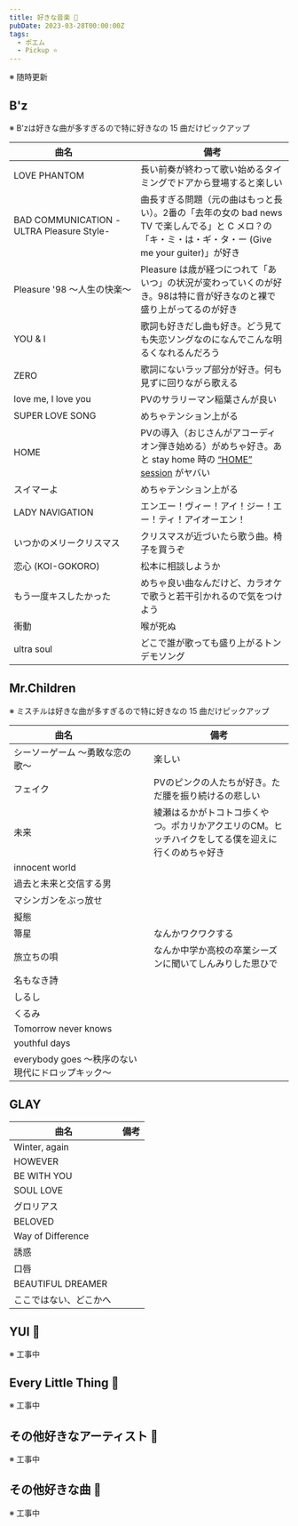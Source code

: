 ```yaml
---
title: 好きな音楽 🎸
pubDate: 2023-03-28T00:00:00Z
tags: 
  - ポエム
  - Pickup ⭐️
---
```


※ 随時更新

## B'z
※ B'zは好きな曲が多すぎるので特に好きなの 15 曲だけピックアップ

| <div style="width:180px">曲名</div>      | 備考                                                                                                                                                   |
| ---------------------------------------- | ------------------------------------------------------------------------------------------------------------------------------------------------------ |
| LOVE PHANTOM                             | 長い前奏が終わって歌い始めるタイミングでドアから登場すると楽しい                                                                                       |
| BAD COMMUNICATION -ULTRA Pleasure Style- | 曲長すぎる問題（元の曲はもっと長い）。2番の「去年の女の bad news TV で楽しんでる」と C メロ？の「キ・ミ・は・ギ・タ・ー (Give me your guiter)」が好き  |
| Pleasure '98 〜人生の快楽〜              | Pleasure は歳が経つにつれて「あいつ」の状況が変わっていくのが好き。98は特に音が好きなのと裸で盛り上がってるのが好き                                    |
| YOU & I                                  | 歌詞も好きだし曲も好き。どう見ても失恋ソングなのになんでこんな明るくなれるんだろう                                                                     |
| ZERO                                     | 歌詞にないラップ部分が好き。何も見ずに回りながら歌える                                                                                                 |
| love me, I love you                      | PVのサラリーマン稲葉さんが良い                                                                                                                                     |
| SUPER LOVE SONG                          | めちゃテンション上がる                                                                                                                                 |
| HOME                                     | PVの導入（おじさんがアコーディオン弾き始める）がめちゃ好き。あと stay home 時の [“HOME” session](https://www.youtube.com/watch?v=Xuv-uqfXHtU) がヤバい |
| スイマーよ                               | めちゃテンション上がる                                                                                                                                 |
| LADY NAVIGATION                          | エンエー！ヴィー！アイ！ジー！エー！ティ！アイオーエン！                                                                                               |
| いつかのメリークリスマス                 | クリスマスが近づいたら歌う曲。椅子を買うぞ                                                                                                             |
| 恋心 (KOI-GOKORO)                        | 松本に相談しようか                                                                                                                                     |
| もう一度キスしたかった                   | めちゃ良い曲なんだけど、カラオケで歌うと若干引かれるので気をつけよう                                                                                   |
| 衝動                                     | 喉が死ぬ                                                                                                                                               |
| ultra soul                               | どこで誰が歌っても盛り上がるトンデモソング                                                                                                             |

## Mr.Children
※ ミスチルは好きな曲が多すぎるので特に好きなの 15 曲だけピックアップ


| <div style="width:180px">曲名</div>               | 備考                                                                                               |
| ------------------------------------------------- | -------------------------------------------------------------------------------------------------- |
| シーソーゲーム 〜勇敢な恋の歌〜                   | 楽しい                                                                                             |
| フェイク                                          | PVのピンクの人たちが好き。ただ腰を振り続けるの悲しい                                               |
| 未来                                              | 綾瀬はるかがトコトコ歩くやつ。ポカリかアクエリのCM。ヒッチハイクをしてる僕を迎えに行くのめちゃ好き |
| innocent world                                    |                                                                                                    |
| 過去と未来と交信する男                            |                                                                                                    |
| マシンガンをぶっ放せ                              |                                                                                                    |
| 擬態                                              |                                                                                                    |
| 箒星                                              | なんかワクワクする                                                                                 |
| 旅立ちの唄                                        | なんか中学か高校の卒業シーズンに聞いてしんみりした思ひで                                           |
| 名もなき詩                                        |                                                                                                    |
| しるし                                            |                                                                                                    |
| くるみ                                            |                                                                                                    |
| Tomorrow never knows                              |                                                                                                    |
| youthful days                                     |                                                                                                    |
| everybody goes ～秩序のない現代にドロップキック～ |                                                                                                    |

## GLAY

| <div style="width:180px">曲名</div> | 備考 |
| ----------------------------------- | ---- |
| Winter, again                       |      |
| HOWEVER                             |      |
| BE WITH YOU                         |      |
| SOUL LOVE                           |      |
| グロリアス                          |      |
| BELOVED                             |      |
| Way of Difference                   |      |
| 誘惑                                |      |
| 口唇                                |      |
| BEAUTIFUL DREAMER                   |      |
| ここではない、どこかへ              |      |

## YUI 🚧 
※ 工事中

## Every Little Thing 🚧 
※ 工事中

## その他好きなアーティスト 🚧 
※ 工事中

<!--
中島美嘉、宇多田ヒカル
-->

## その他好きな曲 🚧 
※ 工事中
